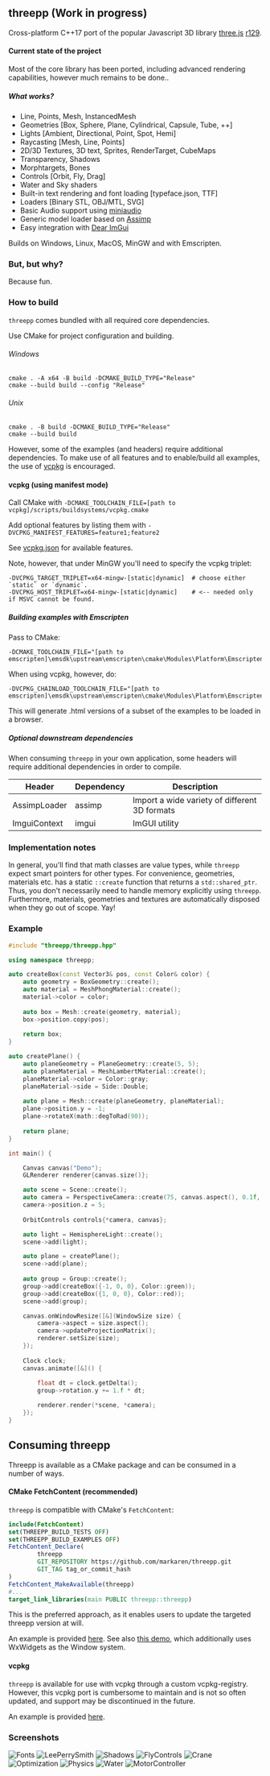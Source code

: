 ## threepp (Work in progress)

Cross-platform C++17 port of the popular Javascript 3D library [three.js](https://github.com/mrdoob/three.js/) [r129](https://github.com/mrdoob/three.js/tree/r129).


#### Current state of the project

Most of the core library has been ported, including advanced rendering capabilities, 
however much remains to be done..

##### What works?

* Line, Points, Mesh, InstancedMesh
* Geometries [Box, Sphere, Plane, Cylindrical, Capsule, Tube, ++]  
* Lights [Ambient, Directional, Point, Spot, Hemi]
* Raycasting [Mesh, Line, Points]
* 2D/3D Textures, 3D text, Sprites, RenderTarget, CubeMaps
* Transparency, Shadows
* Morphtargets, Bones
* Controls [Orbit, Fly, Drag]
* Water and Sky shaders
* Built-in text rendering and font loading [typeface.json, TTF]
* Loaders [Binary STL, OBJ/MTL, SVG]
* Basic Audio support using [miniaudio](https://miniaud.io/docs/manual/index.html)
* Generic model loader based on [Assimp](https://github.com/assimp/assimp)
* Easy integration with [Dear ImGui](https://github.com/ocornut/imgui)

Builds on Windows, Linux, MacOS, MinGW and with Emscripten.

### But, but why?

Because fun. 


### How to build

`threepp` comes bundled with all required core dependencies. 

Use CMake for project configuration and building.

###### Windows
```shell
cmake . -A x64 -B build -DCMAKE_BUILD_TYPE="Release"
cmake --build build --config "Release"
```

###### Unix
```shell
cmake . -B build -DCMAKE_BUILD_TYPE="Release"
cmake --build build
```

However, some of the examples (and headers) require additional dependencies. 
To make use of all features and to enable/build all examples, the use of [vcpkg](https://vcpkg.io/en/index.html) is encouraged.

#### vcpkg (using manifest mode)

Call CMake with `-DCMAKE_TOOLCHAIN_FILE=[path to vcpkg]/scripts/buildsystems/vcpkg.cmake`

Add optional features by listing them with `-DVCPKG_MANIFEST_FEATURES=feature1;feature2`

See [vcpkg.json](vcpkg.json) for available features.

Note, however, that under MinGW you'll need to specify the vcpkg triplet:
```shell
-DVCPKG_TARGET_TRIPLET=x64-mingw-[static|dynamic]  # choose either `static` or `dynamic`.
-DVCPKG_HOST_TRIPLET=x64-mingw-[static|dynamic]    # <-- needed only if MSVC cannot be found. 
```

##### Building examples with Emscripten

Pass to CMake:
```shell
-DCMAKE_TOOLCHAIN_FILE="[path to emscripten]\emsdk\upstream\emscripten\cmake\Modules\Platform\Emscripten.cmake"
```
When using vcpkg, however, do:
```shell
-DVCPKG_CHAINLOAD_TOOLCHAIN_FILE="[path to emscripten]\emsdk\upstream\emscripten\cmake\Modules\Platform\Emscripten.cmake"
```
This will generate .html versions of a subset of the examples to be loaded in a browser.


##### Optional downstream dependencies

When consuming `threepp` in your own application, 
some headers will require additional dependencies in order to compile.

| **Header**   | **Dependency** | **Description**                               |
|--------------|----------------|-----------------------------------------------|
| AssimpLoader | assimp         | Import a wide variety of different 3D formats |
| ImguiContext | imgui          | ImGUI utility                                 |


### Implementation notes

In general, you'll find that math classes are value types, while `threepp` expect smart pointers for other types. 
For convenience, geometries, materials etc. has a static `::create` function that returns a `std::shared_ptr`.
Thus, you don't necessarily need to handle memory explicitly using `threepp`.
Furthermore, materials, geometries and textures are automatically disposed when they go out of scope.
Yay!

### Example

```cpp
#include "threepp/threepp.hpp"

using namespace threepp;

auto createBox(const Vector3& pos, const Color& color) {
    auto geometry = BoxGeometry::create();
    auto material = MeshPhongMaterial::create();
    material->color = color;
    
    auto box = Mesh::create(geometry, material);
    box->position.copy(pos);
    
    return box;
}

auto createPlane() {
    auto planeGeometry = PlaneGeometry::create(5, 5);
    auto planeMaterial = MeshLambertMaterial::create();
    planeMaterial->color = Color::gray;
    planeMaterial->side = Side::Double;
    
    auto plane = Mesh::create(planeGeometry, planeMaterial);
    plane->position.y = -1;
    plane->rotateX(math::degToRad(90));
    
    return plane;
}

int main() {

    Canvas canvas("Demo");
    GLRenderer renderer{canvas.size()};

    auto scene = Scene::create();
    auto camera = PerspectiveCamera::create(75, canvas.aspect(), 0.1f, 100);
    camera->position.z = 5;
    
    OrbitControls controls{*camera, canvas};

    auto light = HemisphereLight::create();
    scene->add(light);

    auto plane = createPlane();
    scene->add(plane);
    
    auto group = Group::create();
    group->add(createBox({-1, 0, 0}, Color::green));
    group->add(createBox({1, 0, 0}, Color::red));
    scene->add(group);

    canvas.onWindowResize([&](WindowSize size) {
        camera->aspect = size.aspect();
        camera->updateProjectionMatrix();
        renderer.setSize(size);
    });
    
    Clock clock;
    canvas.animate([&]() {
        
        float dt = clock.getDelta();
        group->rotation.y += 1.f * dt;

        renderer.render(*scene, *camera);
    });
}

```

## Consuming threepp

Threepp is available as a CMake package and can be consumed in a number of ways.

#### CMake FetchContent (recommended)

`threepp` is compatible with CMake's `FetchContent`:

```cmake
include(FetchContent)
set(THREEPP_BUILD_TESTS OFF)
set(THREEPP_BUILD_EXAMPLES OFF)
FetchContent_Declare(
        threepp
        GIT_REPOSITORY https://github.com/markaren/threepp.git
        GIT_TAG tag_or_commit_hash
)
FetchContent_MakeAvailable(threepp)
#...
target_link_libraries(main PUBLIC threepp::threepp)
```

This is the preferred approach, as it enables users to update the targeted threepp version at will.

An example is provided [here](tests/threepp_fetchcontent_test).
See also [this demo](https://github.com/markaren/threepp_wxwidgets), which additionally uses WxWidgets as the Window system.

#### vcpkg

`threepp` is available for use with vcpkg through a custom vcpkg-registry.
However, this vcpkg port is cumbersome to maintain and is not so often updated, and support may be discontinued in the future.

An example is provided [here](tests/threepp_vcpkg_test).

### Screenshots
![Fonts](doc/screenshots/fonts.png)
![LeePerrySmith](doc/screenshots/LeePerrySmith.png)
![Shadows](doc/screenshots/Shadows.PNG)
![FlyControls](doc/screenshots/fly.PNG)
![Crane](doc/screenshots/crane.png)
![Optimization](doc/screenshots/Optimization.PNG)
![Physics](doc/screenshots/instanced_physics.PNG)
![Water](doc/screenshots/OlympicOctopus.PNG)
![MotorController](doc/screenshots/motor_controller.PNG)

